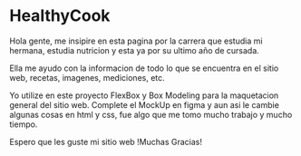 # HealthyCook

Hola gente, me insipire en esta pagina por la carrera que estudia mi hermana, estudia nutricion y esta ya por su ultimo año de cursada.

Ella me ayudo con la informacion de todo lo que se encuentra en el sitio web, recetas, imagenes, mediciones, etc.

Yo utilize en este proyecto FlexBox y Box Modeling para la maquetacion general del sitio web.
Complete el MockUp en figma y aun asi le cambie algunas cosas en html y css, fue algo que me tomo mucho trabajo y mucho tiempo.

Espero que les guste mi sitio web !Muchas Gracias!
